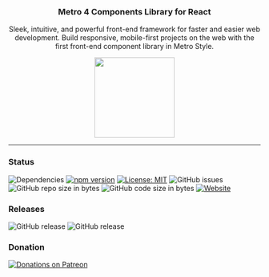 <p align="center">
  <a href="https://metroui.org.ua/v4/">
    <img src="https://metroui.org.ua/images/logo-react.png" alt="">
  </a>
  <h3 align="center">Metro 4 Components Library for React</h3>
  <p align="center">
      Sleek, intuitive, and powerful front-end framework for faster and easier web development. Build responsive, mobile-first projects on the web with the first front-end component library in Metro Style. 
  </p>
  <p align="center">
      <a href="https://www.patreon.com/metro4_react">
        <img src="https://c5.patreon.com/external/logo/become_a_patron_button@2x.png" width="160">
      </a>
  </p>  
</p>

<p align="center">
    <hr>
</p>

### Status
![Dependencies](https://img.shields.io/david/olton/Metro4-React)
[![npm version](https://badge.fury.io/js/metro4-react.svg)](https://www.npmjs.com/package/metro4-react)
[![License: MIT](https://img.shields.io/badge/License-MIT-blue.svg?style=flat)](https://github.com/olton/Metro4-React/blob/master/LICENSE)
![GitHub issues](https://img.shields.io/github/issues-raw/olton/Metro4-React.svg)
![GitHub repo size in bytes](https://img.shields.io/github/repo-size/olton/Metro4-React)
![GitHub code size in bytes](https://img.shields.io/github/languages/code-size/olton/Metro4-React)
[![Website](https://img.shields.io/website/https/react.metroui.org.ua.svg?label=react.metroui.org.ua)](https://react.metroui.org.ua)

### Releases
![GitHub release](https://img.shields.io/github/v/release/olton/Metro4-React)
![GitHub release](https://img.shields.io/github/v/release/olton/Metro4-React?include_prereleases&label=pre-release)

### Donation
[![Donations on Patreon](https://img.shields.io/badge/Patreon-$0-red.svg)](https://www.patreon.com/metro4_react)
